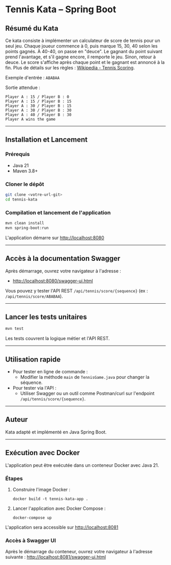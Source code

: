 # Tennis Kata – Spring Boot

## Résumé du Kata

Ce kata consiste à implémenter un calculateur de score de tennis pour un seul jeu. Chaque joueur commence à 0, puis marque 15, 30, 40 selon les points gagnés. À 40-40, on passe en "deuce". Le gagnant du point suivant prend l'avantage, et s'il gagne encore, il remporte le jeu. Sinon, retour à deuce. Le score s'affiche après chaque point et le gagnant est annoncé à la fin. Plus de détails sur les règles : [Wikipedia - Tennis Scoring](http://en.wikipedia.org/wiki/Tennis#Scoring).

Exemple d'entrée : `ABABAA`

Sortie attendue :
```
Player A : 15 / Player B : 0
Player A : 15 / Player B : 15
Player A : 30 / Player B : 15
Player A : 30 / Player B : 30
Player A : 40 / Player B : 30
Player A wins the game
```

---

## Installation et Lancement

### Prérequis
- Java 21
- Maven 3.8+

### Cloner le dépôt
```bash
git clone <votre-url-git>
cd tennis-kata
```

### Compilation et lancement de l'application
```bash
mvn clean install
mvn spring-boot:run
```

L'application démarre sur [http://localhost:8080](http://localhost:8080)

---

## Accès à la documentation Swagger

Après démarrage, ouvrez votre navigateur à l'adresse :

- [http://localhost:8080/swagger-ui.html](http://localhost:8080/swagger-ui.html)

Vous pouvez y tester l'API REST `/api/tennis/score/{sequence}` (ex : `/api/tennis/score/ABABAA`).

---

## Lancer les tests unitaires

```bash
mvn test
```

Les tests couvrent la logique métier et l'API REST.

---

## Utilisation rapide

- Pour tester en ligne de commande :
  - Modifier la méthode `main` de `TennisGame.java` pour changer la séquence.
- Pour tester via l'API :
  - Utiliser Swagger ou un outil comme Postman/curl sur l'endpoint `/api/tennis/score/{sequence}`.

---

## Auteur

Kata adapté et implémenté en Java Spring Boot.

---

## Exécution avec Docker

L'application peut être exécutée dans un conteneur Docker avec Java 21.

### Étapes
1. Construire l'image Docker :
   ```
   docker build -t tennis-kata-app .
   ```
2. Lancer l'application avec Docker Compose :
   ```
   docker-compose up
   ```

L'application sera accessible sur [http://localhost:8081](http://localhost:8081)

### Accès à Swagger UI
Après le démarrage du conteneur, ouvrez votre navigateur à l'adresse suivante :
[http://localhost:8081/swagger-ui.html](http://localhost:8081/swagger-ui.html)
